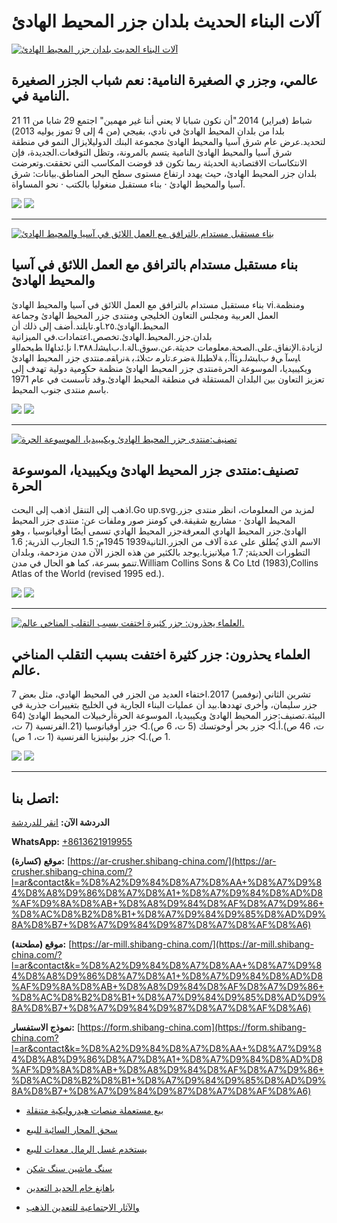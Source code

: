 # آلات البناء الحديث بلدان جزر المحيط الهادئ

<a href="https://swt.shibang-china.com/?l=ar&img&k=%D8%A2%D9%84%D8%A7%D8%AA+%D8%A7%D9%84%D8%A8%D9%86%D8%A7%D8%A1+%D8%A7%D9%84%D8%AD%D8%AF%D9%8A%D8%AB+%D8%A8%D9%84%D8%AF%D8%A7%D9%86+%D8%AC%D8%B2%D8%B1+%D8%A7%D9%84%D9%85%D8%AD%D9%8A%D8%B7+%D8%A7%D9%84%D9%87%D8%A7%D8%AF%D8%A6" target="_blank">![آلات البناء الحديث بلدان جزر المحيط الهادئ](http://static.shibang-china.com/all-800x300/744.jpg)</a>

## عالمي، وجزر ي الصغيرة النامية: نعم شباب الجزر الصغيرة النامية في.
21 شباط (فبراير) 2014.&quot;أن نكون شبابا لا يعني أننا غير مهمين&quot; اجتمع 29 شابا من 11 بلدا من بلدان المحيط الهادئ في نادي، بفيجي (من 4 إلى 9 تموز يوليه 2013) لتحديد.عرض عام شرق آسيا والمحيط الهادئ مجموعة البنك الدوليلايزال النمو في منطقة شرق آسيا والمحيط الهادئ النامية يتسم بالمرونة، وتظل التوقعات.الجديدة، فإن الانتكاسات الاقتصادية الحديثة ربما تكون قد قوضت المكاسب التي تحققت.وتعرضت بلدان جزر المحيط الهادئ، حيث يهدد ارتفاع مستوى سطح البحر المناطق.بيانات: شرق آسيا والمحيط الهادئ &middot; بناء مستقبل منغوليا بالكتب &middot; نحو المساواة.


<a href="https://whatsapp.shibangsoft.com/WhatsApp.php" target="_blank" title="WhatsApp">![](http://static.shibang-china.com/icon/whatsapp.png)</a> <a href="https://swt.shibang-china.com/?l=ar&icon&k=%D8%A2%D9%84%D8%A7%D8%AA+%D8%A7%D9%84%D8%A8%D9%86%D8%A7%D8%A1+%D8%A7%D9%84%D8%AD%D8%AF%D9%8A%D8%AB+%D8%A8%D9%84%D8%AF%D8%A7%D9%86+%D8%AC%D8%B2%D8%B1+%D8%A7%D9%84%D9%85%D8%AD%D9%8A%D8%B7+%D8%A7%D9%84%D9%87%D8%A7%D8%AF%D8%A6" target="_blank">![](http://static.shibang-china.com/icon/chat-ar.png)</a>

---

<a href="https://swt.shibang-china.com/?l=ar&img&k=%D8%A2%D9%84%D8%A7%D8%AA+%D8%A7%D9%84%D8%A8%D9%86%D8%A7%D8%A1+%D8%A7%D9%84%D8%AD%D8%AF%D9%8A%D8%AB+%D8%A8%D9%84%D8%AF%D8%A7%D9%86+%D8%AC%D8%B2%D8%B1+%D8%A7%D9%84%D9%85%D8%AD%D9%8A%D8%B7+%D8%A7%D9%84%D9%87%D8%A7%D8%AF%D8%A6" target="_blank">![بناء مستقبل مستدام بالترافق مع العمل اللائق في آسيا والمحيط الهادئ](http://static.shibang-china.com/all-800x300/690.jpg)</a>

## بناء مستقبل مستدام بالترافق مع العمل اللائق في آسيا والمحيط الهادئ
ﺑﻨﺎء ﻣﺴﺘﻘﺒﻞ ﻣﺴﺘﺪام ﺑﺎﻟﺘﺮاﻓﻖ ﻣﻊ اﻟﻌﻤﻞ اﻟﻼﺋﻖ ﻓﻲ ﺁﺳﻴﺎ واﻟﻤﺤﻴﻂ اﻟﻬﺎدئ vi.وﻣﻨﻈﻤﺔ اﻟﻌﻤﻞ اﻟﻌﺮﺑﻴﺔ وﻣﺠﻠﺲ اﻟﺘﻌﺎون اﻟﺨﻠﻴﺠﻲ وﻣﻨﺘﺪى ﺟﺰر اﻟﻤﺤﻴﻂ اﻟﻬﺎدئ وﺟﻤﺎﻋﺔ اﻟﻤﺤﻴﻂ.اﻟﻬﺎدئ.٢٥.ﺎو.ﺗﺎﻳﻠﻨﺪ.أﺿﻒ إﻟﻰ ذﻟﻚ أن ﺑﻠﺪان.ﺟﺰر.اﻟﻤﺤﻴﻂ.اﻟﻬﺎدئ.ﺗﺨﺼﺺ.اﻋﺘﻤﺎدات.ﻓﻲ اﻟﻤﻴﺰاﻧﻴﺔ ﻟﺰﻳﺎدة.اﻹﻧﻔﺎق.ﻋﻠﻰ.اﻟﺼﺤﺔ.ﻣﻌﻠﻮﻣﺎت ﺣﺪﻳﺜﺔ.ﻋﻦ.ﺳﻮق.ﺎﻟﺔ.ا.بﺎﺒﺸﻟ.٣٨٨.ا نإ.ئدﺎﻬﻟا ﻂﻴﺤﻤﻟاو ﺎﻴﺳﺁ ﻲﻓ بﺎﺒﺸﻟ.ﺮﺜآأ.ﺑ ﺔﻟﺎﻄﺒﻠﻟ ﺔﺿﺮﻋ.تاﺮﻣ ثﻼﺜ.ﺑ ﺔﻧرﺎﻘﻣ.منتدى جزر المحيط الهادئ ويكيبيديا، الموسوعة الحرةمنتدى جزر المحيط الهادئ منظمة حكومية دولية تهدف إلى تعزيز التعاون بين البلدان المستقلة في منطقة المحيط الهادئ.وقد تأسست في عام 1971 باسم منتدى جنوب المحيط.


<a href="https://whatsapp.shibangsoft.com/WhatsApp.php" target="_blank" title="WhatsApp">![](http://static.shibang-china.com/icon/whatsapp.png)</a> <a href="https://swt.shibang-china.com/?l=ar&icon&k=%D8%A2%D9%84%D8%A7%D8%AA+%D8%A7%D9%84%D8%A8%D9%86%D8%A7%D8%A1+%D8%A7%D9%84%D8%AD%D8%AF%D9%8A%D8%AB+%D8%A8%D9%84%D8%AF%D8%A7%D9%86+%D8%AC%D8%B2%D8%B1+%D8%A7%D9%84%D9%85%D8%AD%D9%8A%D8%B7+%D8%A7%D9%84%D9%87%D8%A7%D8%AF%D8%A6" target="_blank">![](http://static.shibang-china.com/icon/chat-ar.png)</a>

---

<a href="https://swt.shibang-china.com/?l=ar&img&k=%D8%A2%D9%84%D8%A7%D8%AA+%D8%A7%D9%84%D8%A8%D9%86%D8%A7%D8%A1+%D8%A7%D9%84%D8%AD%D8%AF%D9%8A%D8%AB+%D8%A8%D9%84%D8%AF%D8%A7%D9%86+%D8%AC%D8%B2%D8%B1+%D8%A7%D9%84%D9%85%D8%AD%D9%8A%D8%B7+%D8%A7%D9%84%D9%87%D8%A7%D8%AF%D8%A6" target="_blank">![تصنيف:منتدى جزر المحيط الهادئ ويكيبيديا، الموسوعة الحرة](http://static.shibang-china.com/all-800x300/676.jpg)</a>

## تصنيف:منتدى جزر المحيط الهادئ ويكيبيديا، الموسوعة الحرة
اذهب إلى التنقل اذهب إلى البحث.Go up.svg.لمزيد من المعلومات، انظر منتدى جزر المحيط الهادئ &middot; مشاريع شقيقة.في كومنز صور وملفات عن: منتدى جزر المحيط الهادئ.جزر المحيط الهادي المعرفةجزر المحيط الهادي تسمى أيضًا أوقيانوسيا ، وهو الاسم الذي يُطلق على عدة آلاف من الجزر.الثانية1939 1945م; 1.5 التجارب الذرية; 1.6 التطورات الحديثة; 1.7 ميلانيزيا.يوجد بالكثير من هذه الجزر الآن مدن مزدحمة، وبلدان تنمو بسرعة، كما هو الحال في مدن.William Collins Sons &amp; Co Ltd (1983),Collins Atlas of the World (revised 1995 ed.).


<a href="https://whatsapp.shibangsoft.com/WhatsApp.php" target="_blank" title="WhatsApp">![](http://static.shibang-china.com/icon/whatsapp.png)</a> <a href="https://swt.shibang-china.com/?l=ar&icon&k=%D8%A2%D9%84%D8%A7%D8%AA+%D8%A7%D9%84%D8%A8%D9%86%D8%A7%D8%A1+%D8%A7%D9%84%D8%AD%D8%AF%D9%8A%D8%AB+%D8%A8%D9%84%D8%AF%D8%A7%D9%86+%D8%AC%D8%B2%D8%B1+%D8%A7%D9%84%D9%85%D8%AD%D9%8A%D8%B7+%D8%A7%D9%84%D9%87%D8%A7%D8%AF%D8%A6" target="_blank">![](http://static.shibang-china.com/icon/chat-ar.png)</a>

---

<a href="https://swt.shibang-china.com/?l=ar&img&k=%D8%A2%D9%84%D8%A7%D8%AA+%D8%A7%D9%84%D8%A8%D9%86%D8%A7%D8%A1+%D8%A7%D9%84%D8%AD%D8%AF%D9%8A%D8%AB+%D8%A8%D9%84%D8%AF%D8%A7%D9%86+%D8%AC%D8%B2%D8%B1+%D8%A7%D9%84%D9%85%D8%AD%D9%8A%D8%B7+%D8%A7%D9%84%D9%87%D8%A7%D8%AF%D8%A6" target="_blank">![العلماء يحذرون: جزر كثيرة اختفت بسبب التقلب المناخي عالم.](http://static.shibang-china.com/all-800x300/1293.jpg)</a>

## العلماء يحذرون: جزر كثيرة اختفت بسبب التقلب المناخي عالم.
7 تشرين الثاني (نوفمبر) 2017.اختفاء العديد من الجزر في المحيط الهادي، مثل بعض جزر سليمان، وأخرى تهددها.بيد أن عمليات البناء الجارية في الخليج بتغييرات جذرية في البيئة.تصنيف:جزر المحيط الهادئ ويكيبيديا، الموسوعة الحرةأرخبيلات المحيط الهادئ (64 ت، 46 ص).أ.◅ جزر بحر أوخوتسك (5 ت، 6 ص).◅ جزر أوقيانوسيا (21.الفرنسية (7 ت، 1 ص).◅ جزر بولينيزيا الفرنسية (1 ت، 1 ص).


<a href="https://whatsapp.shibangsoft.com/WhatsApp.php" target="_blank" title="WhatsApp">![](http://static.shibang-china.com/icon/whatsapp.png)</a> <a href="https://swt.shibang-china.com/?l=ar&icon&k=%D8%A2%D9%84%D8%A7%D8%AA+%D8%A7%D9%84%D8%A8%D9%86%D8%A7%D8%A1+%D8%A7%D9%84%D8%AD%D8%AF%D9%8A%D8%AB+%D8%A8%D9%84%D8%AF%D8%A7%D9%86+%D8%AC%D8%B2%D8%B1+%D8%A7%D9%84%D9%85%D8%AD%D9%8A%D8%B7+%D8%A7%D9%84%D9%87%D8%A7%D8%AF%D8%A6" target="_blank">![](http://static.shibang-china.com/icon/chat-ar.png)</a>

---
## اتصل بنا:

**الدردشة الآن:** [انقر للدردشة](https://swt.shibang-china.com?l=ar&contact&k=%D8%A2%D9%84%D8%A7%D8%AA+%D8%A7%D9%84%D8%A8%D9%86%D8%A7%D8%A1+%D8%A7%D9%84%D8%AD%D8%AF%D9%8A%D8%AB+%D8%A8%D9%84%D8%AF%D8%A7%D9%86+%D8%AC%D8%B2%D8%B1+%D8%A7%D9%84%D9%85%D8%AD%D9%8A%D8%B7+%D8%A7%D9%84%D9%87%D8%A7%D8%AF%D8%A6)

**WhatsApp:**  [+8613621919955](https://whatsapp.shibangsoft.com/WhatsApp.php)

**موقع (كسارة):** [https://ar-crusher.shibang-china.com/](https://ar-crusher.shibang-china.com/?l=ar&contact&k=%D8%A2%D9%84%D8%A7%D8%AA+%D8%A7%D9%84%D8%A8%D9%86%D8%A7%D8%A1+%D8%A7%D9%84%D8%AD%D8%AF%D9%8A%D8%AB+%D8%A8%D9%84%D8%AF%D8%A7%D9%86+%D8%AC%D8%B2%D8%B1+%D8%A7%D9%84%D9%85%D8%AD%D9%8A%D8%B7+%D8%A7%D9%84%D9%87%D8%A7%D8%AF%D8%A6)

**موقع (مطحنة):** [https://ar-mill.shibang-china.com/](https://ar-mill.shibang-china.com/?l=ar&contact&k=%D8%A2%D9%84%D8%A7%D8%AA+%D8%A7%D9%84%D8%A8%D9%86%D8%A7%D8%A1+%D8%A7%D9%84%D8%AD%D8%AF%D9%8A%D8%AB+%D8%A8%D9%84%D8%AF%D8%A7%D9%86+%D8%AC%D8%B2%D8%B1+%D8%A7%D9%84%D9%85%D8%AD%D9%8A%D8%B7+%D8%A7%D9%84%D9%87%D8%A7%D8%AF%D8%A6)

**نموذج الاستفسار:** [https://form.shibang-china.com](https://form.shibang-china.com?l=ar&contact&k=%D8%A2%D9%84%D8%A7%D8%AA+%D8%A7%D9%84%D8%A8%D9%86%D8%A7%D8%A1+%D8%A7%D9%84%D8%AD%D8%AF%D9%8A%D8%AB+%D8%A8%D9%84%D8%AF%D8%A7%D9%86+%D8%AC%D8%B2%D8%B1+%D8%A7%D9%84%D9%85%D8%AD%D9%8A%D8%B7+%D8%A7%D9%84%D9%87%D8%A7%D8%AF%D8%A6)

* [بيع مستعملة منصات هيدروليكية متنقلة](../33/%D8%A8%D9%8A%D8%B9%20%D9%85%D8%B3%D8%AA%D8%B9%D9%85%D9%84%D8%A9%20%D9%85%D9%86%D8%B5%D8%A7%D8%AA%20%D9%87%D9%8A%D8%AF%D8%B1%D9%88%D9%84%D9%8A%D9%83%D9%8A%D8%A9%20%D9%85%D8%AA%D9%86%D9%82%D9%84%D8%A9.md)

* [سحق المحار السائبة للبيع](../33/%D8%B3%D8%AD%D9%82%20%D8%A7%D9%84%D9%85%D8%AD%D8%A7%D8%B1%20%D8%A7%D9%84%D8%B3%D8%A7%D8%A6%D8%A8%D8%A9%20%D9%84%D9%84%D8%A8%D9%8A%D8%B9.md)

* [يستخدم غسل الرمال معدات للبيع](../35/%D9%8A%D8%B3%D8%AA%D8%AE%D8%AF%D9%85%20%D8%BA%D8%B3%D9%84%20%D8%A7%D9%84%D8%B1%D9%85%D8%A7%D9%84%20%D9%85%D8%B9%D8%AF%D8%A7%D8%AA%20%D9%84%D9%84%D8%A8%D9%8A%D8%B9.md)

* [سنگ ماشین سنگ شکن](../35/%D8%B3%D9%86%DA%AF%20%D9%85%D8%A7%D8%B4%DB%8C%D9%86%20%D8%B3%D9%86%DA%AF%20%D8%B4%DA%A9%D9%86.md)

* [باهانغ خام الحديد التعدين](../31/%D8%A8%D8%A7%D9%87%D8%A7%D9%86%D8%BA%20%D8%AE%D8%A7%D9%85%20%D8%A7%D9%84%D8%AD%D8%AF%D9%8A%D8%AF%20%D8%A7%D9%84%D8%AA%D8%B9%D8%AF%D9%8A%D9%86.md)

* [والآثار الاجتماعية للتعدين الذهب](../34/%D9%88%D8%A7%D9%84%D8%A2%D8%AB%D8%A7%D8%B1%20%D8%A7%D9%84%D8%A7%D8%AC%D8%AA%D9%85%D8%A7%D8%B9%D9%8A%D8%A9%20%D9%84%D9%84%D8%AA%D8%B9%D8%AF%D9%8A%D9%86%20%D8%A7%D9%84%D8%B0%D9%87%D8%A8.md)